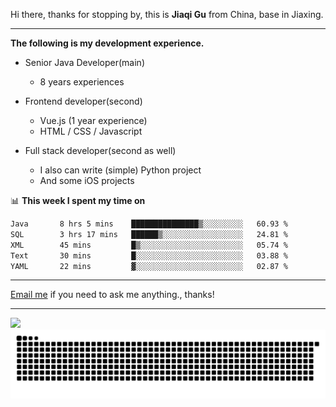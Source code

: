 Hi there, thanks for stopping by, this is **Jiaqi Gu** from China, base in Jiaxing.

---

**The following is my development experience.**

- Senior Java Developer(main)
  - 8 years experiences

- Frontend developer(second)
  - Vue.js (1 year experience)
  - HTML / CSS / Javascript
  
- Full stack developer(second as well)
  - I also can write (simple) Python project
  - And some iOS projects

📊 **This week I spent my time on**
<!--START_SECTION:waka-->

```txt
Java       8 hrs 5 mins    ███████████████▒░░░░░░░░░   60.93 %
SQL        3 hrs 17 mins   ██████▒░░░░░░░░░░░░░░░░░░   24.81 %
XML        45 mins         █▒░░░░░░░░░░░░░░░░░░░░░░░   05.74 %
Text       30 mins         █░░░░░░░░░░░░░░░░░░░░░░░░   03.88 %
YAML       22 mins         ▓░░░░░░░░░░░░░░░░░░░░░░░░   02.87 %
```

<!--END_SECTION:waka-->

---

[Email me](mailto:htk2klwgr@mozmail.com?subject=Hiring_from_GitHub) if you need to ask me anything., thanks!

---

![]( https://visitor-badge.glitch.me/badge?page_id=githubgujiaqi)
![]( https://github.com/droid-Q/droid-Q/raw/output/github-contribution-grid-snake.svg#gh-dark-mode-only)
